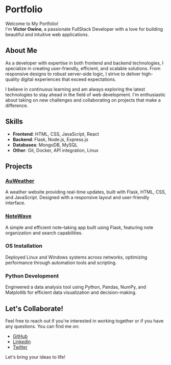 # Portfolio

Welcome to My Portfolio!  
I'm **Victor Owino**, a passionate FullStack Developer with a love for building beautiful and intuitive web applications.

## About Me
As a developer with expertise in both frontend and backend technologies, I specialize in creating user-friendly, efficient, and scalable solutions. From responsive designs to robust server-side logic, I strive to deliver high-quality digital experiences that exceed expectations.

I believe in continuous learning and am always exploring the latest technologies to stay ahead in the field of web development. I'm enthusiastic about taking on new challenges and collaborating on projects that make a difference.

## Skills
- **Frontend**: HTML, CSS, JavaScript, React
- **Backend**: Flask, Node.js, Express.js
- **Databases**: MongoDB, MySQL
- **Other**: Git, Docker, API integration, Linux

## Projects

### [AuWeather](https://auweather.onrender.com/)
A weather website providing real-time updates, built with Flask, HTML, CSS, and JavaScript. Designed with a responsive layout and user-friendly interface.

### [NoteWave](https://audowrld.pythonanywhere.com/)
A simple and efficient note-taking app built using Flask, featuring note organization and search capabilities.

### OS Installation
Deployed Linux and Windows systems across networks, optimizing performance through automation tools and scripting.

### Python Development
Engineered a data analysis tool using Python, Pandas, NumPy, and Matplotlib for efficient data visualization and decision-making.

## Let's Collaborate!
Feel free to reach out if you're interested in working together or if you have any questions. You can find me on:

- [GitHub](https://github.com/KenyanAudo03)
- [LinkedIn](www.linkedin.com/in/victorowino)
- [Twitter](https://twitter.com/AudoWrld)

Let's bring your ideas to life!
